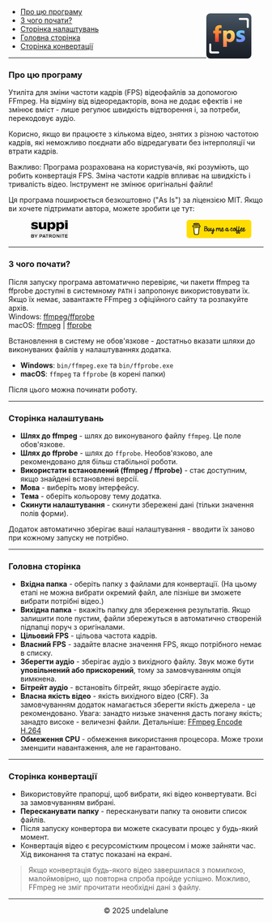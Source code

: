 - [Про цю програму](#about-this-tool) <img src="logo.png" style="border-radius: 8px; float: right; margin-right:24px; margin-top:12px; height: 89px; " alt="Free FPS Logo" />
- [З чого почати?](#how-to-start)
- [Сторінка налаштувань](#settings-page)
- [Головна сторінка](#main-page)
- [Сторінка конвертації](#processing-page)

---

<a id="about-this-tool"></a>
### Про цю програму

Утиліта для зміни частоти кадрів (FPS) відеофайлів за допомогою FFmpeg. На відміну від відеоредакторів, вона не додає ефектів і не змінює вміст - лише регулює швидкість відтворення і, за потреби, перекодовує аудіо.

Корисно, якщо ви працюєте з кількома відео, знятих з різною частотою кадрів, які неможливо поєднати або відредагувати без інтерполяції чи втрати кадрів.

Важливо:
Програма розрахована на користувачів, які розуміють, що робить конвертація FPS. Зміна частоти кадрів впливає на швидкість і тривалість відео. Інструмент не змінює оригінальні файли!

Ця програма поширюється безкоштовно ("As Is") за ліцензією MIT.
Якщо ви хочете підтримати автора, можете зробити це тут:

<a href="https://buymeacoffee.com/undelalune" target="_blank" rel="noopener" title="Go to buymeacoffee.com">
<img src="bmc-logo.svg" style="float: right; margin-right:24px; height: 36px; " alt="bmc Logo" />
</a>

<a href="https://suppi.pl/undelalune" target="_blank" rel="noopener" title="Go to suppi.pl">
<img src="suppi-logo.svg" style="margin-left:44px; height: 36px; " alt="suppi Logo" />
</a>

<br>

---

<a id="how-to-start"></a>
### З чого почати?

Після запуску програма автоматично перевіряє, чи пакети ffmpeg та ffprobe доступні в системному `PATH` і запропонує використовувати їх.
Якщо їх немає, завантажте FFmpeg з офіційного сайту та розпакуйте архів.<br>
Windows: <a href="https://www.gyan.dev/ffmpeg/builds/ffmpeg-release-essentials.zip" target="_blank" rel="noopener" title="Download ffmpeg/ffprobe archive">ffmpeg/ffprobe</a><br>
macOS: <a href="https://evermeet.cx/ffmpeg/ffmpeg-8.0.zip" target="_blank" rel="noopener" title="Download ffmpeg">ffmpeg</a> |
<a href="https://evermeet.cx/ffmpeg/ffprobe-8.0.zip" target="_blank" rel="noopener" title="Download ffprobe archive">ffprobe</a>

Встановлення в систему не обов'язкове - достатньо вказати шляхи до виконуваних файлів у налаштуваннях додатка.

- **Windows**: `bin/ffmpeg.exe` та `bin/ffprobe.exe`
- **macOS**: `ffmpeg` та `ffprobe` (в корені папки)

Після цього можна починати роботу.

---

<a id="settings-page"></a>
### Сторінка налаштувань

- **Шлях до ffmpeg** - шлях до виконуваного файлу `ffmpeg`. Це поле обов'язкове.
- **Шлях до ffprobe** - шлях до `ffprobe`. Необов'язково, але рекомендовано для більш стабільної роботи.
- **Використати встановлений (ffmpeg / ffprobe)** - стає доступним, якщо знайдені встановлені версії.
- **Мова** - виберіть мову інтерфейсу.
- **Тема** - оберіть кольорову тему додатка.
- **Скинути налаштування** - скинути збережені дані (тільки значення полів форми).

Додаток автоматично зберігає ваші налаштування - вводити їх заново при кожному запуску не потрібно.

---

<a id="main-page"></a>
### Головна сторінка

- **Вхідна папка** - оберіть папку з файлами для конвертації. (На цьому етапі не можна вибрати окремий файл, але пізніше ви зможете вибрати потрібні відео.)
- **Вихідна папка** - вкажіть папку для збереження результатів. Якщо залишити поле пустим, файли збережуться в автоматично створеній підпапці поруч з оригіналами.
- **Цільовий FPS** - цільова частота кадрів.
- **Власний FPS** - задайте власне значення FPS, якщо потрібного немає в списку.
- **Зберегти аудіо** - зберігає аудіо з вихідного файлу. Звук може бути **уповільнений або прискорений**, тому за замовчуванням опція вимкнена.
- **Бітрейт аудіо** - встановіть бітрейт, якщо зберігаєте аудіо.
- **Власна якість відео** - якість вихідного відео (CRF). За замовчуванням додаток намагається зберегти якість джерела - це рекомендовано.
  Увага: занадто низьке значення дасть погану якість; занадто високе - величезні файли. Детальніше: [FFmpeg Encode H.264](https://trac.ffmpeg.org/wiki/Encode/H.264)
- **Обмеження CPU** - обмеження використання процесора. Може трохи зменшити навантаження, але не гарантовано.

---

<a id="processing-page"></a>
### Сторінка конвертації

- Використовуйте прапорці, щоб вибрати, які відео конвертувати. Всі за замовчуванням вибрані.
- **Пересканувати папку** - пересканувати папку та оновити список файлів.
- Після запуску конвертора ви можете скасувати процес у будь-який момент.
- Конвертація відео є ресурсомістким процесом і може зайняти час. Хід виконання та статус показані на екрані.

> Якщо конвертація будь-якого відео завершилася з помилкою, малоймовірно, що повторна спроба пройде успішно.
> Можливо, FFmpeg не зміг прочитати необхідні дані з файлу.

---

<p style="text-align:center;">© 2025 undelalune</p>
